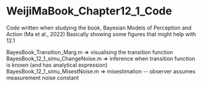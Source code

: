 # WeijiMaBook_Chapter12_1_Code
Code written when studying the book, Bayesian Models of Perception and Action (Ma et al., 2022)
Basically showing some figures that might help with 12.1

BayesBook_Transition_Marg.m => visualising the transition function
BayesBook_12_1_simu_ChangeNoise.m => inference when transition function is known (and has analytical expression)
BayesBook_12_1_simu_MisestNoise.m => misestimation -- observer assumes measurement noise constant
